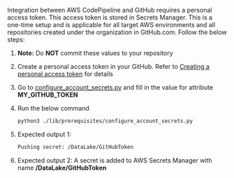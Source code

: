 Integration between AWS CodePipeline and GitHub requires a personal access token. This access token is stored in Secrets Manager. This is a one-time setup and is applicable for all target AWS environments and all repositories created under the organization in GitHub.com. Follow the below steps:

1. **Note:** Do **NOT** commit these values to your repository

1. Create a personal access token in your GitHub. Refer to [Creating a personal access token](https://docs.github.com/en/github/authenticating-to-github/keeping-your-account-and-data-secure/creating-a-personal-access-token) for details

1. Go to [configure_account_secrets.py](./lib/prerequisites/configure_account_secrets.py) and fill in the value for attribute **MY_GITHUB_TOKEN**

1. Run the below command

    ```bash
    python3 ./lib/prerequisites/configure_account_secrets.py
    ```

1. Expected output 1:

    ```bash
    Pushing secret: /DataLake/GitHubToken
    ```

1. Expected output 2: A secret is added to AWS Secrets Manager with name **/DataLake/GitHubToken**
